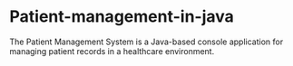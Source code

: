 # Patient-management-in-java
The Patient Management System is a Java-based console application for managing patient records in a healthcare environment.
